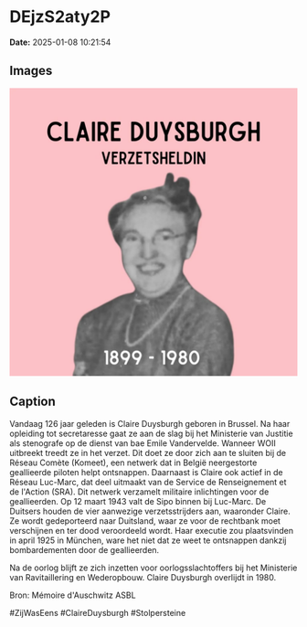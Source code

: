 # DEjzS2aty2P

**Date:** 2025-01-08 10:21:54

## Images

![Image](../images_posts_json/DEjzS2aty2P_0.webp)

## Caption

Vandaag 126 jaar geleden is Claire Duysburgh geboren in Brussel. Na haar opleiding tot secretaresse gaat ze aan de slag bij het Ministerie van Justitie als stenografe op de dienst van bae Emile Vandervelde. Wanneer WOII uitbreekt treedt ze in het verzet. Dit doet ze door zich aan te sluiten bij de Réseau Comète (Komeet), een netwerk dat in België neergestorte geallieerde piloten helpt ontsnappen. Daarnaast is Claire ook actief in de Réseau Luc-Marc, dat deel uitmaakt van de Service de Renseignement et de l'Action (SRA). Dit netwerk verzamelt militaire inlichtingen voor de geallieerden. Op 12 maart 1943 valt de Sipo binnen bij Luc-Marc. De Duitsers houden de vier aanwezige verzetsstrijders aan, waaronder Claire. Ze wordt gedeporteerd naar Duitsland, waar ze voor de rechtbank moet verschijnen en ter dood veroordeeld wordt. Haar executie zou plaatsvinden in april 1925 in München, ware het niet dat ze weet te ontsnappen dankzij bombardementen door de geallieerden.

Na de oorlog blijft ze zich inzetten voor oorlogsslachtoffers bij het Ministerie van Ravitaillering en Wederopbouw. Claire Duysburgh overlijdt in 1980.

Bron: Mémoire d'Auschwitz ASBL

#ZijWasEens #ClaireDuysburgh #Stolpersteine

